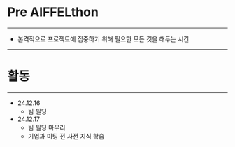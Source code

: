 # Pre AIFFELthon

---
  - 본격적으로 프로젝트에 집중하기 위해 필요한 모든 것을 해두는 시간

---

# 활동

---

  - 24.12.16
    - 팀 빌딩
  - 24.12.17
    - 팀 빌딩 마무리
    - 기업과 미팅 전 사전 지식 학습 
